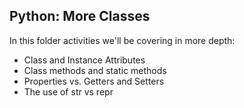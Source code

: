 ## Python: More Classes

In this folder activities we'll be covering in more depth:

- Class and Instance Attributes
- Class methods and static methods
- Properties vs. Getters and Setters
- The use of str vs repr

